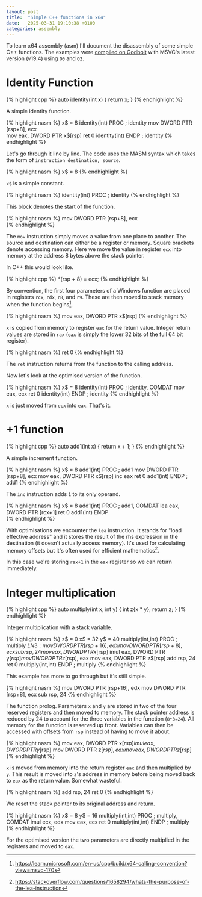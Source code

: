 ```yaml
---
layout: post
title:  "Simple C++ functions in x64"
date:   2025-03-31 19:10:38 +0100
categories: assembly
---
```


To learn x64 assembly (asm) I'll document the disassembly of some simple C++ functions.
The examples were [compiled on Godbolt](https://godbolt.org/z/4hEYfx3KW) with MSVC's latest version (v19.4) using  `O0` and `O2`.

# Identity Function

{% highlight cpp %}
auto identity(int x) {
    return x;
}
{% endhighlight %}

A simple identity function.

{% highlight nasm %}
x$ = 8
identity(int) PROC                              ; identity
        mov     DWORD PTR [rsp+8], ecx  
        mov     eax, DWORD PTR x$[rsp]
        ret     0
identity(int) ENDP                              ; identity
{% endhighlight %}

Let's go through it line by line.
The code uses the MASM syntax which takes the form of `instruction destination, source`.

{% highlight nasm %}
x$ = 8
{% endhighlight %}

`x$` is a simple constant.

{% highlight nasm %}
identity(int) PROC                              ; identity
{% endhighlight %}

This block denotes the start of the function.

{% highlight nasm %}
mov     DWORD PTR [rsp+8], ecx  
{% endhighlight %}

The `mov` instruction simply moves a value from one place to another.
The source and destination can either be a register or memory.
Square brackets denote accessing memory.
Here we move the value in register `ecx` into memory at the address 8 bytes above the stack pointer.

In C++ this would look like.

{% highlight cpp %}
    *(rsp + 8) = ecx;
{% endhighlight %}

By convention, the first four parameters of a Windows function are placed in registers `rcx`, `rdx`, `r8`, and `r9`.
These are then moved to stack memory when the function begins[^1].

{% highlight nasm %}
mov     eax, DWORD PTR x$[rsp]
{% endhighlight %}

`x` is copied from memory to register `eax` for the return value.
Integer return values are stored in `rax` (`eax` is simply the lower 32 bits of the full 64 bit register).

{% highlight nasm %}
ret     0
{% endhighlight %}

The `ret` instruction returns from the function to the calling address.

Now let's look at the optimised version of the function.

{% highlight nasm %}
x$ = 8
identity(int) PROC                              ; identity, COMDAT
        mov     eax, ecx
        ret     0
identity(int) ENDP                              ; identity
{% endhighlight %}

`x` is just moved from `ecx` into `eax`. That's it.

# +1 function

{% highlight cpp %}
auto add1(int x) {
    return x + 1;
}
{% endhighlight %}

A simple increment function.

{% highlight nasm %}
x$ = 8
add1(int) PROC                                  ; add1
        mov     DWORD PTR [rsp+8], ecx
        mov     eax, DWORD PTR x$[rsp]
        inc     eax
        ret     0
add1(int) ENDP                                  ; add1
{% endhighlight %}

The `inc` instruction adds `1` to its only operand.

{% highlight nasm %}
x$ = 8
add1(int) PROC                                  ; add1, COMDAT
        lea     eax, DWORD PTR [rcx+1]
        ret     0
add1(int) ENDP    
{% endhighlight %}

With optimisations we encounter the `lea` instruction.
It stands for "load effective address" and it stores the result of the rhs expression in the destination (it doesn't actually access memory).
It's used for calculating memory offsets but it's often used for efficient mathematics[^2].

In this case we're storing `rax+1` in the `eax` register so we can return immediately.

# Integer multiplication

{% highlight cpp %}
auto multiply(int x, int y) {
    int z{x * y};
    return z;
}
{% endhighlight %}

Integer multiplication with a stack variable.

{% highlight nasm %}
z$ = 0
x$ = 32
y$ = 40
multiply(int,int) PROC                       ; multiply
$LN3:
        mov     DWORD PTR [rsp+16], edx
        mov     DWORD PTR [rsp+8], ecx
        sub     rsp, 24
        mov     eax, DWORD PTR x$[rsp]
        imul    eax, DWORD PTR y$[rsp]
        mov     DWORD PTR z$[rsp], eax
        mov     eax, DWORD PTR z$[rsp]
        add     rsp, 24
        ret     0
multiply(int,int) ENDP                       ; multiply
{% endhighlight %}

This example has more to go through but it's still simple.

{% highlight nasm %}
mov     DWORD PTR [rsp+16], edx
mov     DWORD PTR [rsp+8], ecx
sub     rsp, 24
{% endhighlight %}

The function prolog. 
Parameters `x` and `y` are stored in two of the four reserved registers and then moved to memory.
The stack pointer address is reduced by 24 to account for the three variables in the function (`8*3=24`).
All memory for the function is reserved up front.
Variables can then be accessed with offsets from `rsp` instead of having to move it about.

{% highlight nasm %}
mov     eax, DWORD PTR x$[rsp]
imul    eax, DWORD PTR y$[rsp]
mov     DWORD PTR z$[rsp], eax
mov     eax, DWORD PTR z$[rsp]
{% endhighlight %}

`x` is moved from memory into the return register `eax` and then multiplied by `y`.
This result is moved into `z`'s address in memory before being moved back to `eax` as the return value.
Somewhat wasteful.

{% highlight nasm %}
add     rsp, 24
ret     0
{% endhighlight %}

We reset the stack pointer to its original address and return.

{% highlight nasm %}
x$ = 8
y$ = 16
multiply(int,int) PROC                       ; multiply, COMDAT
        imul    ecx, edx
        mov     eax, ecx
        ret     0
multiply(int,int) ENDP                       ; multiply
{% endhighlight %}

For the optimised version the two parameters are directly multiplied in the registers and moved to `eax`.


[^1]: <https://learn.microsoft.com/en-us/cpp/build/x64-calling-convention?view=msvc-170>
[^2]: <https://stackoverflow.com/questions/1658294/whats-the-purpose-of-the-lea-instruction>